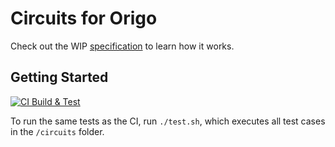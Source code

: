 # Circuits for Origo 

Check out the WIP [specification](https://docs.thezwift.com/technical-details/architecture/origo-tls-oracle) to learn how it works.

## Getting Started

[![CI Build & Test](https://github.com/opex-research/origo-zkp/actions/workflows/go.yml/badge.svg)](https://github.com/opex-research/origo-zkp/actions/circuits/workflows/go.yml)

To run the same tests as the CI, run ``./test.sh``, which executes all test cases in the ``/circuits`` folder.